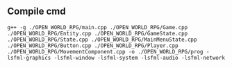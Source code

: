 ## Compile cmd
`g++ -g ./OPEN_WORLD_RPG/main.cpp ./OPEN_WORLD_RPG/Game.cpp ./OPEN_WORLD_RPG/Entity.cpp ./OPEN_WORLD_RPG/GameState.cpp ./OPEN_WORLD_RPG/State.cpp ./OPEN_WORLD_RPG/MainMenuState.cpp ./OPEN_WORLD_RPG/Button.cpp ./OPEN_WORLD_RPG/Player.cpp ./OPEN_WORLD_RPG/MovementComponent.cpp -o ./OPEN_WORLD_RPG/prog -lsfml-graphics -lsfml-window -lsfml-system -lsfml-audio -lsfml-network`